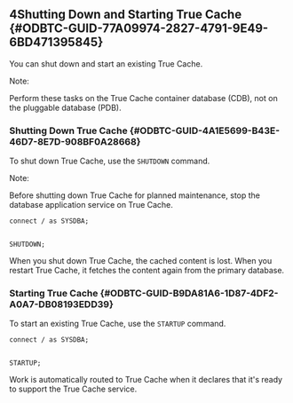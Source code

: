  

## 4Shutting Down and Starting True Cache {#ODBTC-GUID-77A09974-2827-4791-9E49-6BD471395845}

You can shut down and start an existing True Cache.

Note:

Perform these tasks on the True Cache container database (CDB), not on the pluggable database (PDB). 

### Shutting Down True Cache {#ODBTC-GUID-4A1E5699-B43E-46D7-8E7D-908BF0A28668}

To shut down True Cache, use the `SHUTDOWN` command. 

Note:

Before shutting down True Cache for planned maintenance, stop the database application service on True Cache.
    
    
    connect / as SYSDBA;
    
    
    SHUTDOWN;

When you shut down True Cache, the cached content is lost. When you restart True Cache, it fetches the content again from the primary database.

### Starting True Cache {#ODBTC-GUID-B9DA81A6-1D87-4DF2-A0A7-DB08193EDD39}

To start an existing True Cache, use the `STARTUP` command. 
    
    
    connect / as SYSDBA;
    
    
    STARTUP;

Work is automatically routed to True Cache when it declares that it's ready to support the True Cache service.
